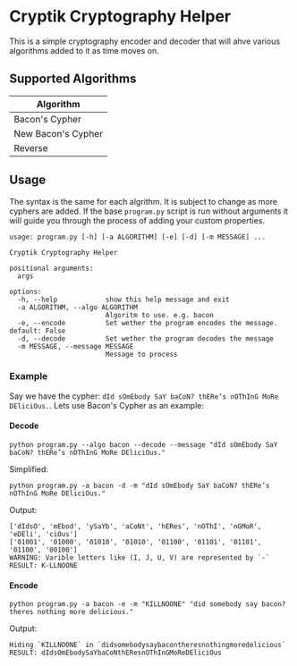 # Cryptik Cryptography Helper

This is a simple cryptography encoder and decoder that will ahve various algorithms added to it as time moves on.

## Supported Algorithms

| Algorithm |
| --------- |
| Bacon's Cypher |
| New Bacon's Cypher |
| Reverse |

## Usage

The syntax is the same for each algrithm. It is subject to change as more cyphers are added. If the base `program.py` script is run without arguments it will guide you through the process of adding your custom properties.

```shell
usage: program.py [-h] [-a ALGORITHM] [-e] [-d] [-m MESSAGE] ...

Cryptik Cryptography Helper

positional arguments:
  args

options:
  -h, --help            show this help message and exit
  -a ALGORITHM, --algo ALGORITHM
                        Algoritm to use. e.g. bacon
  -e, --encode          Set wether the program encodes the message. default: False
  -d, --decode          Set wether the program decodes the message
  -m MESSAGE, --message MESSAGE
                        Message to process
```

### Example

Say we have the cypher: `dId sOmEbody SaY baCoN? thERe’s nOThInG MoRe DEliciOus.`. Lets use Bacon's Cypher as an example:

#### Decode

```shell
python program.py --algo bacon --decode --message "dId sOmEbody SaY baCoN? thERe’s nOThInG MoRe DEliciOus."
```

Simplified:

```shell
python program.py -a bacon -d -m "dId sOmEbody SaY baCoN? thERe’s nOThInG MoRe DEliciOus."
```

Output:

```shell
['dIdsO', 'mEbod', 'ySaYb', 'aCoNt', 'hERes', 'nOThI', 'nGMoR', 'eDEli', 'ciOus']
['01001', '01000', '01010', '01010', '01100', '01101', '01101', '01100', '00100']
WARNING: Varible letters like (I, J, U, V) are represented by `-`
RESULT: K-LLNOONE
```

#### Encode

```shell
python program.py -a bacon -e -m "KILLNOONE" "did somebody say bacon? theres nothing more delicious."
```

Output:

```shell
Hiding `KILLNOONE` in `didsomebodysaybacontheresnothingmoredelicious`
RESULT: dIdsOmEbodySaYbaCoNthEResnOThInGMoReDEliciOus
```
